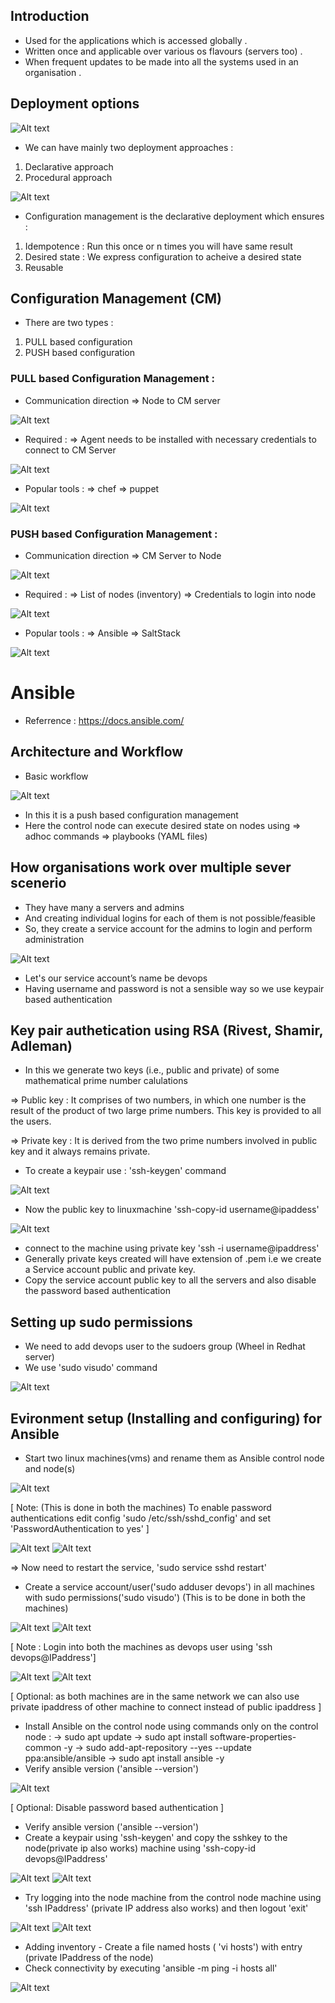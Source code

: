 ## Introduction

* Used for the applications which is accessed globally .
* Written once and applicable over various os flavours (servers too) .
* When frequent updates to be made into all the systems used in an organisation .

## Deployment options 

![Alt text](shots/1.PNG)

* We can have mainly two deployment approaches :
1. Declarative approach
2. Procedural approach

![Alt text](shots/2.PNG)

* Configuration management is the declarative deployment which ensures :
1. Idempotence : Run this once or n times you will have same result 
2. Desired state : We express configuration to acheive a desired state 
3. Reusable

## Configuration Management (CM)
* There are two types :
1. PULL based configuration
2. PUSH based configuration

### PULL based Configuration Management :
* Communication direction => Node to CM server

![Alt text](shots/3.PNG)

* Required : 
=> Agent needs to be installed with necessary credentials to connect to CM Server

![Alt text](shots/4.PNG)

* Popular tools :
=> chef
=> puppet

![Alt text](shots/5.PNG)

### PUSH based Configuration Management :
* Communication direction => CM Server to Node

![Alt text](shots/6.PNG)

* Required :
=> List of nodes (inventory)
=> Credentials to login into node

![Alt text](shots/7.PNG)

* Popular tools :
=> Ansible
=> SaltStack

![Alt text](shots/8.PNG)

# Ansible
* Referrence : https://docs.ansible.com/ 

## Architecture and Workflow
* Basic workflow

![Alt text](shots/9.PNG)

* In this it is a push based configuration management
* Here the control node can execute desired state on nodes using
=> adhoc commands
=> playbooks (YAML files)

## How organisations work over multiple sever scenerio

* They have many a servers and admins
* And creating individual logins for each of them is not possible/feasible
* So, they create a service account for the admins to login and perform administration

![Alt text](shots/10.PNG)

* Let's our service account’s name  be devops
* Having username and password is not a sensible way so we use keypair based authentication

## Key pair authetication using RSA (Rivest, Shamir, Adleman)
* In this we generate two keys (i.e., public and private) of some mathematical prime number calulations

=> Public key : It comprises of two numbers, in which one number is the result of the product of two large prime numbers. This key is provided to all the users.

=> Private key : It is derived from the two prime numbers involved in public key and it always remains private. 


* To create a keypair use : 'ssh-keygen' command

![Alt text](shots/11.PNG)

* Now the public key to linuxmachine 'ssh-copy-id username@ipaddess'

![Alt text](shots/12.PNG)

* connect to the machine using private key 'ssh -i <path-to-private key> username@ipaddress'
* Generally private keys created will have extension of .pem i.e we create a Service account public and private key. 
* Copy the service account public key to all the servers and also disable the password based authentication

## Setting up sudo permissions
* We need to add devops user to the sudoers group (Wheel in Redhat server)
* We use 'sudo visudo' command

![Alt text](shots/13.PNG)

## Evironment setup (Installing and configuring) for Ansible

* Start two linux machines(vms) and rename them as Ansible control node and node(s)

![Alt text](shots/14.PNG)

[ Note: (This is done in both the machines)
To enable password authentications edit config 'sudo /etc/ssh/sshd_config' and set 'PasswordAuthentication to yes' ] 

![Alt text](shots/15.PNG)
![Alt text](shots/16.PNG)

=> Now need to restart the service, 'sudo service sshd restart'

* Create a service account/user('sudo adduser devops') in all machines with sudo permissions('sudo visudo') (This is to be done in both the machines)

![Alt text](shots/17.PNG)
![Alt text](shots/18.PNG)

[ Note : Login into both the machines as devops user using 'ssh devops@IPaddress']

![Alt text](shots/19.PNG)
![Alt text](shots/20.PNG)

[ Optional: as both machines are in the same network we can also use private ipaddress of other machine to connect instead of public ipaddress ]
* Install Ansible on the control node using commands only on the control node :
-> sudo apt update
-> sudo apt install software-properties-common -y
-> sudo add-apt-repository --yes --update ppa:ansible/ansible
-> sudo apt install ansible -y
* Verify ansible version ('ansible --version')

![Alt text](shots/21.PNG)

[ Optional: Disable password based authentication ]

* Verify ansible version ('ansible --version')
* Create a keypair using 'ssh-keygen' and copy the sshkey to the node(private ip also works) machine using 'ssh-copy-id devops@IPaddress'

![Alt text](shots/22.PNG)
![Alt text](shots/23.PNG)

* Try logging into the node machine from the control node machine using 'ssh IPaddress' (private IP address also works) and then logout 'exit'

![Alt text](shots/24.PNG)
![Alt text](shots/25.PNG)

* Adding inventory - Create a file named hosts ( 'vi hosts') with entry (private IPaddress of the node)
* Check connectivity by executing 'ansible -m ping -i hosts all'

![Alt text](shots/26.PNG)





